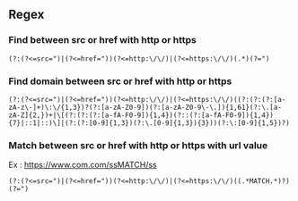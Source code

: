## Regex

### Find between src or href with http or https

    (?:(?<=src=")|(?<=href="))(?<=http:\/\/)|(?<=https:\/\/)(.*)(?=")

### Find domain between src or href with http or https 

    (?:(?<=src=")|(?<=href="))(?<=http:\/\/)|(?<=https:\/\/)((?:(?:(?:[a-zA-z\-]+)\:\/{1,3})?(?:[a-zA-Z0-9])(?:[a-zA-Z0-9\-\.]){1,61}(?:\.[a-zA-Z]{2,})+|\[(?:(?:(?:[a-fA-F0-9]){1,4})(?::(?:[a-fA-F0-9]){1,4}){7}|::1|::)\]|(?:(?:[0-9]{1,3})(?:\.[0-9]{1,3}){3}))(?:\:[0-9]{1,5})?)

### Match between src or href with http or https with url value 

Ex : https://www.com.com/ssMATCH/ss

    (?:(?<=src=")|(?<=href="))(?<=http:\/\/)|(?<=https:\/\/)((.*MATCH.*)?)(?=")